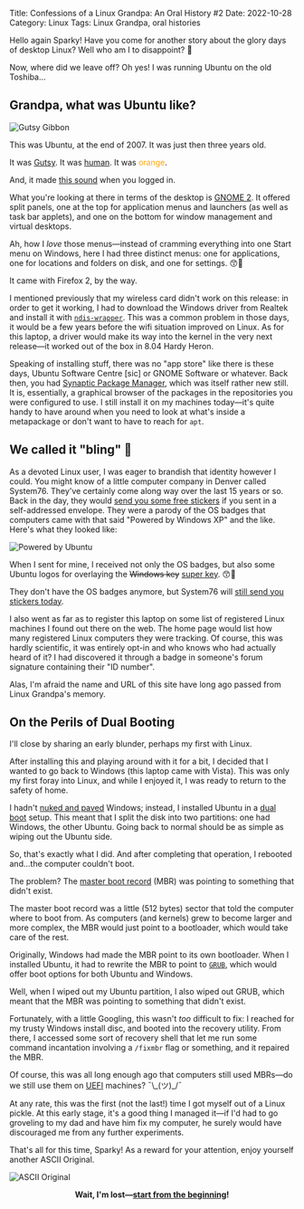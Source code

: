 Title: Confessions of a Linux Grandpa: An Oral History #2
Date: 2022-10-28
Category: Linux
Tags: Linux Grandpa, oral histories

Hello again Sparky! Have you come for another story about the glory days of desktop Linux? Well who am I to disappoint? 👴️

Now, where did we leave off? Oh yes! I was running Ubuntu on the old Toshiba...

## Grandpa, what was Ubuntu like?

![Gutsy Gibbon]({static}/images/ubuntu-7-10-gutsy.png)

This was Ubuntu, at the end of 2007. It was just then three years old. 

It was [Gutsy](https://en.wikipedia.org/wiki/Ubuntu_version_history#Ubuntu_7.10_(Gutsy_Gibbon)). It was [human](https://en.wikipedia.org/wiki/Ubuntu_philosophy). It was <span style="color: orange">orange</span>. 

And, it made [this sound](https://www.youtube.com/watch?v=NL3c4l6G6pM) when you logged in.

What you're looking at there in terms of the desktop is [GNOME 2](https://en.wikipedia.org/wiki/GNOME#GNOME_2). It offered split panels, one at the top for application menus and launchers (as well as task bar applets), and one on the bottom for window management and virtual desktops. 

Ah, how I *love* those menus&mdash;instead of cramming everything into one Start menu on Windows, here I had three distinct menus: one for applications, one for locations and folders on disk, and one for settings. 😙️🤌️

It came with Firefox 2, by the way.

I mentioned previously that my wireless card didn't work on this release: in order to get it working, I had to download the Windows driver from Realtek and install it with [`ndis-wrapper`](https://en.wikipedia.org/wiki/NDISwrapper). This was a common problem in those days, it would be a few years before the wifi situation improved on Linux. As for this laptop, a driver would make its way into the kernel in the very next release&mdash;it worked out of the box in 8.04 Hardy Heron.

Speaking of installing stuff, there was no "app store" like there is these days, Ubuntu Software Centre [sic] or GNOME Software or whatever. Back then, you had [Synaptic Package Manager](https://en.wikipedia.org/wiki/Synaptic_(software)), which was itself rather new still. It is, essentially, a graphical browser of the packages in the repositories you were configured to use. I still install it on my machines today&mdash;it's quite handy to have around when you need to look at what's inside a metapackage or don't want to have to reach for `apt`.

## We called it "bling" 🥇️

As a devoted Linux user, I was eager to brandish that identity however I could. You might know of a little computer company in Denver called System76. They've certainly come along way over the last 15 years or so. Back in the day, they would [send you some free stickers](https://web.archive.org/web/20080430063103/http://system76.com/article_info.php?articles_id=9) if you sent in a self-addressed envelope. They were a parody of the OS badges that computers came with that said "Powered by Windows XP" and the like. Here's what they looked like: 

![Powered by Ubuntu]({static}/images/powered-by-ubuntu.png)

When I sent for mine, I received not only the OS badges, but also some Ubuntu logos for overlaying the <span style="text-decoration: line-through">Windows key</span> [super key](https://en.wikipedia.org/wiki/Super_key_(keyboard_button)). 😙️🤌️

They don't have the OS badges anymore, but System76 will [still send you stickers today](https://system76.com/merch/stickers).

I also went as far as to register this laptop on some list of registered Linux machines I found out there on the web. The home page would list how many registered Linux computers they were tracking. Of course, this was hardly scientific, it was entirely opt-in and who knows who had actually heard of it? I had discovered it through a badge in someone's forum signature containing their "ID number".

Alas, I'm afraid the name and URL of this site have long ago passed from Linux Grandpa's memory.

## On the Perils of Dual Booting

I'll close by sharing an early blunder, perhaps my first with Linux.

After installing this and playing around with it for a bit, I decided that I wanted to go back to Windows (this laptop came with Vista). This was only my first foray into Linux, and while I enjoyed it, I was ready to return to the safety of home.

I hadn't [nuked and paved](https://en.wikipedia.org/wiki/Disk_formatting#REFORMAT) Windows; instead, I installed Ubuntu in a [dual boot](https://en.wikipedia.org/wiki/Multi-booting#Microsoft_Windows_and_Linux) setup. This meant that I split the disk into two partitions: one had Windows, the other Ubuntu. Going back to normal should be as simple as wiping out the Ubuntu side.

So, that's exactly what I did. And after completing that operation, I rebooted and...the computer couldn't boot.

The problem? The [master boot record](https://en.wikipedia.org/wiki/Master_boot_record) (MBR) was pointing to something that didn't exist.

The master boot record was a little (512 bytes) sector that told the computer where to boot from. As computers (and kernels) grew to become larger and more complex, the MBR would just point to a bootloader, which would take care of the rest.

Originally, Windows had made the MBR point to its own bootloader. When I installed Ubuntu, it had to rewrite the MBR to point to [`GRUB`](https://en.wikipedia.org/wiki/GNU_GRUB), which would offer boot options for both Ubuntu and Windows.

Well, when I wiped out my Ubuntu partition, I also wiped out GRUB, which meant that the MBR was pointing to something that didn't exist.

Fortunately, with a little Googling, this wasn't *too* difficult to fix: I reached for my trusty Windows install disc, and booted into the recovery utility. From there, I accessed some sort of recovery shell that let me run some command incantation involving a `/fixmbr` flag or something, and it repaired the MBR.

Of course, this was all long enough ago that computers still used MBRs&mdash;do we still use them on [UEFI](https://en.wikipedia.org/wiki/UEFI#Disk_device_compatibility) machines? ¯\\\_(ツ)_/¯

At any rate, this was the first (not the last!) time I got myself out of a Linux pickle. At this early stage, it's a good thing I managed it&mdash;if I'd had to go groveling to my dad and have him fix my computer, he surely would have discouraged me from any further experiments.

That's all for this time, Sparky! As a reward for your attention, enjoy yourself another ASCII Original.

![ASCII Original]({static}/images/asciioriginal.png)

<footer style="text-align: center;font-weight: bold;">
Wait, I'm lost&mdash;<a href="{tag}Linux Grandpa">start from the beginning</a>!
</footer>